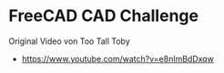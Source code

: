 # FreeCAD CAD Challenge

Original Video von Too Tall Toby

- https://www.youtube.com/watch?v=e8nImBdDxqw
